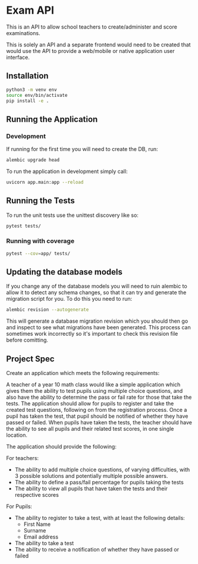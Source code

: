 # Exam API

This is an API to allow school teachers to create/administer and score examinations.

This is solely an API and a separate frontend would need to be created that
would use the API to provide a web/mobile or native application user interface.

## Installation

```bash
python3 -m venv env
source env/bin/activate
pip install -e .
```

## Running the Application

### Development

If running for the first time you will need to create the DB, run:

```bash
alembic upgrade head
```

To run the application in development simply call:

```bash
uvicorn app.main:app --reload
```

## Running the Tests

To run the unit tests use the unittest discovery like so:

```bash
pytest tests/
```

### Running with coverage

```bash
pytest --cov=app/ tests/
```

## Updating the database models

If you change any of the database models you will need to ruin alembic to allow it to detect any schema changes,
so that it can try and generate the migration script for you. To do this you need to run:

```bash
alembic revision --autogenerate
```

This will generate a database migration revision which you should then go and inspect to see what migrations have been
generated. This process can sometimes work incorrectly so it's important to check this revision file before comitting.

## Project Spec

Create an application which meets the following requirements:

A teacher of a year 10 math class would like a simple application which gives them the ability to test pupils using multiple choice questions, and also have the ability to determine the pass or fail rate for those that take the tests. The application should allow for pupils to register and take the created test questions, following on from the registration process. Once a pupil has taken the test, that pupil should be notified of whether they have passed or failed. When pupils have taken the tests, the teacher should have the ability to see all pupils and their related test scores, in one single location.

The application should provide the following:

For teachers:

* The ability to add multiple choice questions, of varying difficulties, with 3 possible solutions and potentially multiple possible answers.
* The ability to define a pass/fail percentage for pupils taking the tests
* The ability to view all pupils that have taken the tests and their respective scores

For Pupils:

* The ability to register to take a test, with at least the following details:
  * First Name
  * Surname
  * Email address
* The ability to take a test
* The ability to receive a notification of whether they have passed or failed
